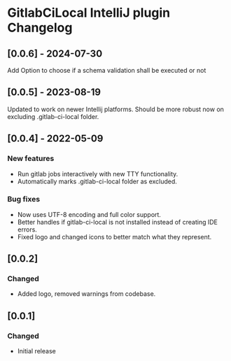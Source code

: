 <!-- Keep a Changelog guide -> https://keepachangelog.com -->

# GitlabCiLocal IntelliJ plugin Changelog

## [0.0.6] - 2024-07-30
Add Option to choose if a schema validation shall be executed or not

## [0.0.5] - 2023-08-19
Updated to work on newer Intellij platforms.
Should be more robust now on excluding .gitlab-ci-local folder.

## [0.0.4] - 2022-05-09
### New features
- Run gitlab jobs interactively with new TTY functionality.
- Automatically marks .gitlab-ci-local folder as excluded.
### Bug fixes
- Now uses UTF-8 encoding and full color support.
- Better handles if gitlab-ci-local is not installed instead of creating IDE errors.
- Fixed logo and changed icons to better match what they represent.

## [0.0.2]
### Changed
 - Added logo, removed warnings from codebase.

## [0.0.1]
### Changed
- Initial release
